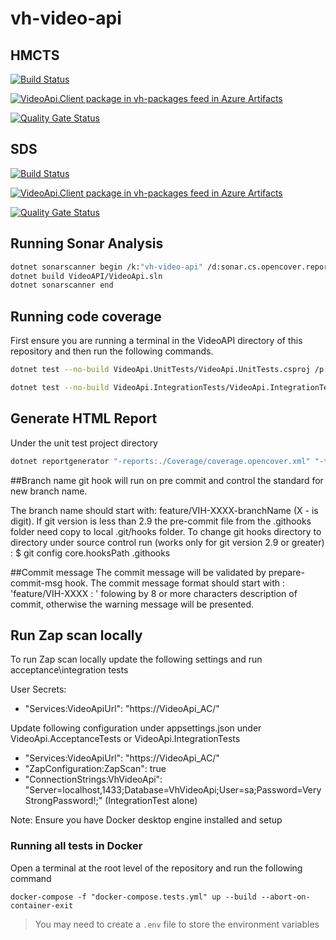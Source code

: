 # vh-video-api

## HMCTS

[![Build Status](https://dev.azure.com/hmctsreform/VirtualHearings/_apis/build/status/Apps-CI/hmcts.vh-video-api?repoName=hmcts%2Fvh-video-api&branchName=master)](https://dev.azure.com/hmctsreform/VirtualHearings/_build/latest?definitionId=188&repoName=hmcts%2Fvh-video-api&branchName=master)

[![VideoApi.Client package in vh-packages feed in Azure Artifacts](https://hmctsreform.feeds.visualstudio.com/3f69a23d-fbc7-4541-afc7-4cccefcad773/_apis/public/Packaging/Feeds/vh-packages/Packages/80002570-7840-44ca-8d91-58fe07774f40/Badge)](https://hmctsreform.visualstudio.com/VirtualHearings/_artifacts/feed/vh-packages/NuGet/VideoApi.Client?preferRelease=true)

[![Quality Gate Status](https://sonarcloud.io/api/project_badges/measure?project=vh-video-api&metric=alert_status)](https://sonarcloud.io/dashboard?id=vh-video-api)

## SDS

[![Build Status](https://dev.azure.com/hmctsreform/VirtualHearings/_apis/build/status/Apps-CI/hmcts.vh-video-api?repoName=hmcts%2Fvh-video-api&branchName=master)](https://dev.azure.com/hmctsreform/VirtualHearings/_build/latest?definitionId=188&repoName=hmcts%2Fvh-video-api&branchName=master)

[![VideoApi.Client package in vh-packages feed in Azure Artifacts](https://feeds.dev.azure.com/hmcts/cf3711aa-2aed-4f62-81a8-2afaee0ce26d/_apis/public/Packaging/Feeds/vh-packages/Packages/2cd477d4-635e-48e1-987f-1d91d35179a6/Badge)](https://dev.azure.com/hmcts/Video%20Hearings/_artifacts/feed/vh-packages/NuGet/VideoApi.Client?preferRelease=true)


[![Quality Gate Status](https://sonarcloud.io/api/project_badges/measure?project=vh-video-api&metric=alert_status)](https://sonarcloud.io/dashboard?id=vh-video-api)

## Running Sonar Analysis

``` bash
dotnet sonarscanner begin /k:"vh-video-api" /d:sonar.cs.opencover.reportsPaths="VideoAPI/Artifacts/Coverage/coverage.opencover.xml" /d:sonar.coverage.exclusions="VideoApi/Program.cs,VideoApi/Startup.cs,VideoApi/Extensions/**,VideoApi/Swagger/**,**/VideoApi/ConfigureServicesExtensions.cs,**/Testing.Common/**,**/Testing.Common/Helper/,Helper/Builders/Api/,Helper/Builders/Domain/,VideoApi.Common/**,VideoApi.DAL/Mappings/**,VideoApi.DAL/SeedData/**,VideoApi.DAL/VideoApiDbContext.cs,VideoApi.DAL/**/DesignTimeHearingsContextFactory.cs,VideoApi.DAL/Migrations/**,VideoApi.Domain/Ddd/**,VideoApi.Domain/Validations/**" /d:sonar.cpd.exclusions="VideoApi.DAL/Migrations/**" /d:sonar.verbose=true
dotnet build VideoAPI/VideoApi.sln
dotnet sonarscanner end
```

## Running code coverage

First ensure you are running a terminal in the VideoAPI directory of this repository and then run the following commands.

``` bash
dotnet test --no-build VideoApi.UnitTests/VideoApi.UnitTests.csproj /p:CollectCoverage=true /p:CoverletOutputFormat="\"opencover,cobertura,json,lcov\"" /p:CoverletOutput=../Artifacts/Coverage/ /p:MergeWith='../Artifacts/Coverage/coverage.json' /p:Exclude="\"[*]VideoApi.Extensions.*,[VideoApi]VideoApi.ConfigureServicesExtensions,[VideoApi]VideoApi.Startup,[VideoApi]VideoApi.Program,[*]VideoApi.Swagger.*,[VideoApi.*Tests?]*,[*]VideoApi.DAL.SeedData.*,[*]VideoApi.DAL.Migrations.*,[*]VideoApi.DAL.Mappings.*,[*]VideoApi.Domain.Ddd.*,[*]VideoApi.Domain.Validations.*,[VideoApi.DAL]VideoApi.DAL.VideoApiDbContext,[VideoApi.DAL]VideoApi.DAL.DesignTimeHearingsContextFactory,[*]VideoApi.Common.*,[*]Testing.Common.*,[*]VideoApi.Services.*\""

dotnet test --no-build VideoApi.IntegrationTests/VideoApi.IntegrationTests.csproj /p:CollectCoverage=true /p:CoverletOutputFormat="\"opencover,cobertura,json,lcov\"" /p:CoverletOutput=../Artifacts/Coverage/ /p:MergeWith='../Artifacts/Coverage/coverage.json' /p:Exclude="\"[*]VideoApi.Extensions.*,[VideoApi]VideoApi.ConfigureServicesExtensions,[VideoApi]VideoApi.Startup,[VideoApi]VideoApi.Program,[*]VideoApi.Swagger.*,[VideoApi.*Tests?]*,[*]VideoApi.DAL.SeedData.*,[*]VideoApi.DAL.Migrations.*,[*]VideoApi.DAL.Mappings.*,[*]VideoApi.Domain.Ddd.*,[*]VideoApi.Domain.Validations.*,[VideoApi.DAL]VideoApi.DAL.VideoApiDbContext,[VideoApi.DAL]VideoApi.DAL.DesignTimeHearingsContextFactory,[*]VideoApi.Common.*,[*]Testing.Common.*,[*]VideoApi.Services.*\""

```

## Generate HTML Report

Under the unit test project directory

``` bash
dotnet reportgenerator "-reports:./Coverage/coverage.opencover.xml" "-targetDir:./Artifacts/Coverage/Report" -reporttypes:Html -sourcedirs:./VideoApi
```

##Branch name git hook will run on pre commit and control the standard for new branch name.

The branch name should start with: feature/VIH-XXXX-branchName  (X - is digit).
If git version is less than 2.9 the pre-commit file from the .githooks folder need copy to local .git/hooks folder.
To change git hooks directory to directory under source control run (works only for git version 2.9 or greater) :
$ git config core.hooksPath .githooks

##Commit message 
The commit message will be validated by prepare-commit-msg hook.
The commit message format should start with : 'feature/VIH-XXXX : ' folowing by 8 or more characters description of commit, otherwise the warning message will be presented.

## Run Zap scan locally

To run Zap scan locally update the following settings and run acceptance\integration tests

User Secrets:

- "Services:VideoApiUrl": "https://VideoApi_AC/"

Update following configuration under appsettings.json under VideoApi.AcceptanceTests or  VideoApi.IntegrationTests

- "Services:VideoApiUrl": "https://VideoApi_AC/"
- "ZapConfiguration:ZapScan": true
- "ConnectionStrings:VhVideoApi": "Server=localhost,1433;Database=VhVideoApi;User=sa;Password=VeryStrongPassword!;" (IntegrationTest alone)

Note: Ensure you have Docker desktop engine installed and setup


### Running all tests in Docker

Open a terminal at the root level of the repository and run the following command

```console
docker-compose -f "docker-compose.tests.yml" up --build --abort-on-container-exit
```

> You may need to create a `.env` file to store the environment variables